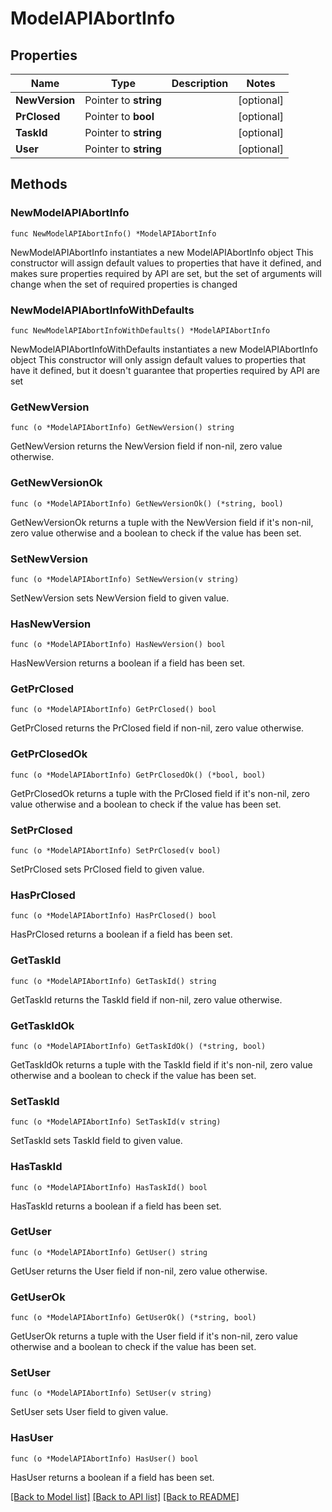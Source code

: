 # ModelAPIAbortInfo

## Properties

Name | Type | Description | Notes
------------ | ------------- | ------------- | -------------
**NewVersion** | Pointer to **string** |  | [optional] 
**PrClosed** | Pointer to **bool** |  | [optional] 
**TaskId** | Pointer to **string** |  | [optional] 
**User** | Pointer to **string** |  | [optional] 

## Methods

### NewModelAPIAbortInfo

`func NewModelAPIAbortInfo() *ModelAPIAbortInfo`

NewModelAPIAbortInfo instantiates a new ModelAPIAbortInfo object
This constructor will assign default values to properties that have it defined,
and makes sure properties required by API are set, but the set of arguments
will change when the set of required properties is changed

### NewModelAPIAbortInfoWithDefaults

`func NewModelAPIAbortInfoWithDefaults() *ModelAPIAbortInfo`

NewModelAPIAbortInfoWithDefaults instantiates a new ModelAPIAbortInfo object
This constructor will only assign default values to properties that have it defined,
but it doesn't guarantee that properties required by API are set

### GetNewVersion

`func (o *ModelAPIAbortInfo) GetNewVersion() string`

GetNewVersion returns the NewVersion field if non-nil, zero value otherwise.

### GetNewVersionOk

`func (o *ModelAPIAbortInfo) GetNewVersionOk() (*string, bool)`

GetNewVersionOk returns a tuple with the NewVersion field if it's non-nil, zero value otherwise
and a boolean to check if the value has been set.

### SetNewVersion

`func (o *ModelAPIAbortInfo) SetNewVersion(v string)`

SetNewVersion sets NewVersion field to given value.

### HasNewVersion

`func (o *ModelAPIAbortInfo) HasNewVersion() bool`

HasNewVersion returns a boolean if a field has been set.

### GetPrClosed

`func (o *ModelAPIAbortInfo) GetPrClosed() bool`

GetPrClosed returns the PrClosed field if non-nil, zero value otherwise.

### GetPrClosedOk

`func (o *ModelAPIAbortInfo) GetPrClosedOk() (*bool, bool)`

GetPrClosedOk returns a tuple with the PrClosed field if it's non-nil, zero value otherwise
and a boolean to check if the value has been set.

### SetPrClosed

`func (o *ModelAPIAbortInfo) SetPrClosed(v bool)`

SetPrClosed sets PrClosed field to given value.

### HasPrClosed

`func (o *ModelAPIAbortInfo) HasPrClosed() bool`

HasPrClosed returns a boolean if a field has been set.

### GetTaskId

`func (o *ModelAPIAbortInfo) GetTaskId() string`

GetTaskId returns the TaskId field if non-nil, zero value otherwise.

### GetTaskIdOk

`func (o *ModelAPIAbortInfo) GetTaskIdOk() (*string, bool)`

GetTaskIdOk returns a tuple with the TaskId field if it's non-nil, zero value otherwise
and a boolean to check if the value has been set.

### SetTaskId

`func (o *ModelAPIAbortInfo) SetTaskId(v string)`

SetTaskId sets TaskId field to given value.

### HasTaskId

`func (o *ModelAPIAbortInfo) HasTaskId() bool`

HasTaskId returns a boolean if a field has been set.

### GetUser

`func (o *ModelAPIAbortInfo) GetUser() string`

GetUser returns the User field if non-nil, zero value otherwise.

### GetUserOk

`func (o *ModelAPIAbortInfo) GetUserOk() (*string, bool)`

GetUserOk returns a tuple with the User field if it's non-nil, zero value otherwise
and a boolean to check if the value has been set.

### SetUser

`func (o *ModelAPIAbortInfo) SetUser(v string)`

SetUser sets User field to given value.

### HasUser

`func (o *ModelAPIAbortInfo) HasUser() bool`

HasUser returns a boolean if a field has been set.


[[Back to Model list]](../README.md#documentation-for-models) [[Back to API list]](../README.md#documentation-for-api-endpoints) [[Back to README]](../README.md)


